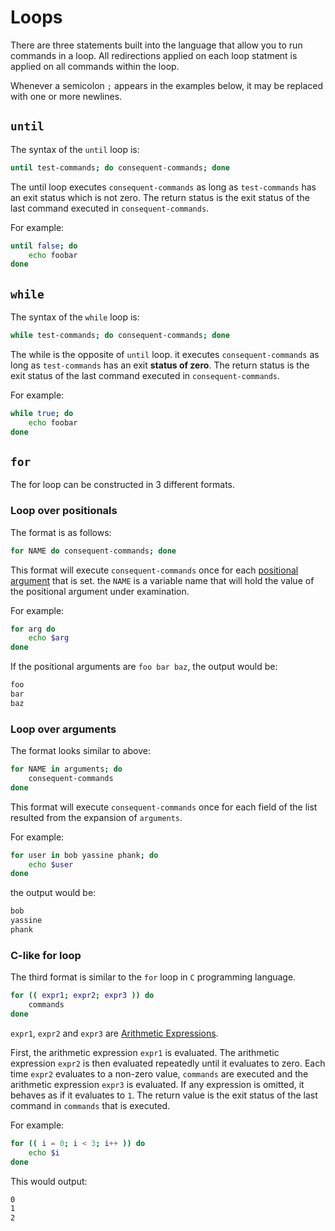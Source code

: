 # Loops

There are three statements built into the language that allow you to run commands in a loop. All redirections applied on each loop statment is applied on all commands within the loop.

Whenever a semicolon `;` appears in the examples below, it may be replaced with one or more newlines.

## `until`

The syntax of the `until` loop is:

```sh
until test-commands; do consequent-commands; done
```

The until loop executes `consequent-commands` as long as `test-commands` has an exit status which is not zero. The return status is the exit status of the last command executed in `consequent-commands`.

For example:

```sh
until false; do
	echo foobar
done

```

## `while`

The syntax of the `while` loop is:

```sh
while test-commands; do consequent-commands; done
```

The while is the opposite of `until` loop. it executes `consequent-commands` as long as `test-commands` has an exit **status of zero**. The return status is the exit status of the last command executed in `consequent-commands`.

For example:

```sh
while true; do
	echo foobar
done

```

## `for`

The for loop can be constructed in 3 different formats.

### Loop over positionals

The format is as follows:

```sh
for NAME do	consequent-commands; done
```

This format will execute `consequent-commands` once for each [positional argument](/features/variables-and-environment#positional-variables) that is set. the `NAME` is a variable name that will hold the value of the positional
argument under examination.

For example:

```sh
for arg do
	echo $arg
done
```

If the positional arguments are `foo bar baz`, the output would be:

```txt
foo
bar
baz
```

### Loop over arguments

The format looks similar to above:

```sh
for NAME in arguments; do
	consequent-commands
done
```

This format will execute `consequent-commands` once for each field of the list resulted from the expansion of `arguments`.

For example:

```sh
for user in bob yassine phank; do
	echo $user
done
```

the output would be:

```txt
bob
yassine
phank
```

### C-like for loop

The third format is similar to the `for` loop in `C` programming language.

```sh
for (( expr1; expr2; expr3 )) do
	commands
done

```

`expr1`, `expr2` and `expr3` are [Arithmetic Expressions](/features/arithmetics#Expressions).

First, the arithmetic expression `expr1` is evaluated. The arithmetic expression `expr2` is then evaluated repeatedly until it evaluates to zero. Each time `expr2` evaluates to a non-zero value, `commands` are executed and the arithmetic expression `expr3` is evaluated. If any expression is omitted, it behaves as if it evaluates to `1`. The return value is the exit status of the last command in `commands` that is executed.

For example:

```sh
for (( i = 0; i < 3; i++ )) do
	echo $i
done
```

This would output:

```txt
0
1
2
```
